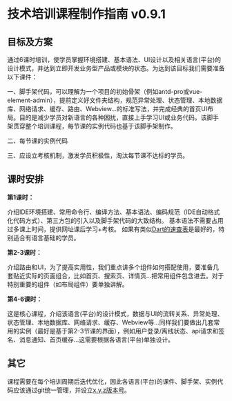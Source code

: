 # 技术培训课程制作指南 v0.9.1

## 目标及方案

通过6课时培训，使学员掌握环境搭建、基本语法、UI设计以及相关语言(平台)的设计模式，并达到立即开发业务型产品或模块的状态。为达到该目标我们需要准备以下课件：

一、脚手架代码，可以理解为一个项目的初始骨架（例如antd-pro或vue-element-admin），提前定义好文件夹结构，规范异常处理、状态管理、本地数据库、网络请求、缓存、路由、Webview...的标准写法，并完成经典的首页UI布局。目的是减少学员对新语言的各种困扰，直接上手学习UI或业务代码。该脚手架贯穿整个培训课程，每节课的实例代码也基于该脚手架制作。

二、每节课的实例代码

三、应设立考核机制，激发学员积极性，淘汰每节课不达标的学员。

## 课时安排

**第1课时：**

介绍IDE环境搭建、常用命令行、编译方法、基本语法、编码规范（IDE自动格式化代码方式）、第三方包的引入以及脚手架代码的大致结构。
基本语法不需要占用过多课上时间，提供网址课后学习+考核。
如果有类似[Dart的速查表](https://dart.cn/codelabs/dart-cheatsheet)是最好的，特别适合有语言基础的学员。

**第2-3课时：**

介绍路由和UI，为了提高实用性，我们重点讲多个组件如何搭配使用，要准备几套贴近实际的页面组合，比如首页、搜索页、详情页...把常用组件包含进去。对于特别重要的组件（如布局组件）要单独讲解。

**第4-6课时：**

这是核心课程，介绍该语言(平台)的设计模式，数据与UI的流转关系、异常处理、状态管理、本地数据库、网络请求、缓存、Webview等...同样我们要做出几套常用的实例（最好是基于第2-3节课的界面），例如用户登录/离线状态、api请求和签名、消息通知、首页缓存...这需要根据各语言(平台)单独设计。

## 其它

课程需要在每个培训周期后迭代优化，因此各语言(平台)的课件、脚手架、实例代码应该通过git统一管理，并设立[x.y.z版本号](https://semver.org/lang/zh-CN/)。
